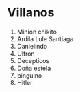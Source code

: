 # Villanos

1. Minion chikito
2. Ardila Lule Santiaga
3. Danielindo
4. Ultron
5. Decepticos
6. Doña estela
7. pinguino
8. Hitler